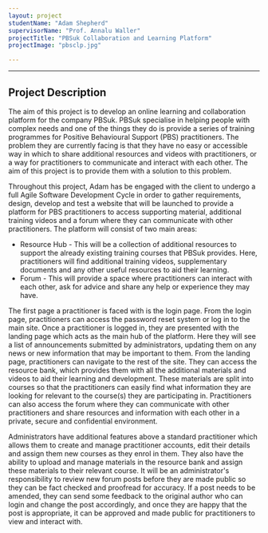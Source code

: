 ```yaml
---
layout: project
studentName: "Adam Shepherd"
supervisorName: "Prof. Annalu Waller"
projectTitle: "PBSuk Collaboration and Learning Platform"
projectImage: "pbsclp.jpg"

---
```


<hr>

## Project Description
The aim of this project is to develop an online learning and collaboration platform for the company PBSuk. PBSuk specialise in helping people with complex needs and one of the things they do is provide a series of training programmes for Positive Behavioural Support (PBS) practitioners. The problem they are currently facing is that they have no easy or accessible way in which to share additional resources and videos with practitioners, or a way for practitioners to communicate and interact with each other. The aim of this project is to provide them with a solution to this problem.

Throughout this project, Adam has be engaged with the client to undergo a full Agile Software Development Cycle in order to gather requirements, design, develop and test a website that will be launched to provide a platform for PBS practitioners to access supporting material, additional training videos and a forum where they can communicate with other practitioners. The platform will consist of two main areas:

- Resource Hub - This will be a collection of additional resources to support the already existing training courses that PBSuk provides. Here, practitioners will find additional training videos, supplementary documents and any other useful resources to aid their learning.
- Forum - This will provide a space where practitioners can interact with each other, ask for advice and share any help or experience they may have.

The first page a practitioner is faced with is the login page. From the login page, practitioners can access the password reset system or log in to the main site. Once a practitioner is logged in, they are presented with the landing page which acts as the main hub of the platform. Here they will see a list of announcements submitted by administrators, updating them on any news or new information that may be important to them. From the landing page, practitioners can navigate to the rest of the site. They can access the resource bank, which provides them with all the additional materials and videos to aid their learning and development. These materials are split into courses so that the practitioners can easily find what information they are looking for relevant to the course(s) they are participating in. Practitioners can also access the forum where they can communicate with other practitioners and share resources and information with each other in a private, secure and confidential environment.

Administrators have additional features above a standard practitioner which allows them to create and manage practitioner accounts, edit their details and assign them new courses as they enrol in them. They also have the ability to upload and manage materials in the resource bank and assign these materials to their relevant course. It will be an administrator's responsibility to review new forum posts before they are made public so they can be fact checked and proofread for accuracy. If a post needs to be amended, they can send some feedback to the original author who can login and change the post accordingly, and once they are happy that the post is appropriate, it can be approved and made public for practitioners to view and interact with.

